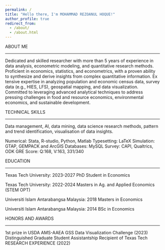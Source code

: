 ```yaml
---
permalink: /
title: "Hello there, I'm MOHAMMAD REZOANUL HOQUE!"
author_profile: true
redirect_from: 
  - /about/
  - /about.html
---
```


 ABOUT ME
 ________________________________________________________________

 Dedicated and skilled researcher with more than 5 years of experience in data analysis, econometric
 modeling, and quantitative research methods. Proficient in economics, statistics, and econometrics,
 with a proven ability to synthesize and derive insights from complex quantitative information. Ex
tensive expertise in analyzing population and economic census data, survey data (e.g., HIES, LFS),
 geospatial mapping, and data visualization. Committed to leveraging advanced analytical techniques to
 address pressing challenges in food and resource economics, environmental economics, and sustainable
 development.

 TECHNICAL SKILLS
 ________________________________________________________________

 Data management, AI, data mining, data science research methods, pattern and trend identification,
 visualisation of data insights.
 
  Numerical:   Stata, R-studio, Python, Matlab
 Typesetting:  LaTeX
 Simulation:   GTAP, GEMPACK and ArcGIS
 Databases:    MySQL
 Survey:       CAPI, Qualtrics, ODK
 GRE Score:    Q:168, V:163, 331/340 

 EDUCATION
________________________________________________________________

  Texas Tech University:   2023-2027
 PhD Student in Economics

 Texas Tech University:    2022-2024
 Masters in Ag. and Applied Economics (STEM OPT)

 Universiti Islam Antarabangsa Malaysia:  2018
 Masters in Economics

 Universiti Islam Antarabangsa Malaysia:  2014
 BSc in Economics
 
HONORS AND AWARDS
________________________________________________________________

1st prize in USDA AMS-AAEA GSS Data Visualization Challenge (2023)
 Distinguished Graduate Student Assistantship Recipient of Texas Tech RESEARCH EXPERIENCE (2022)

 






 




